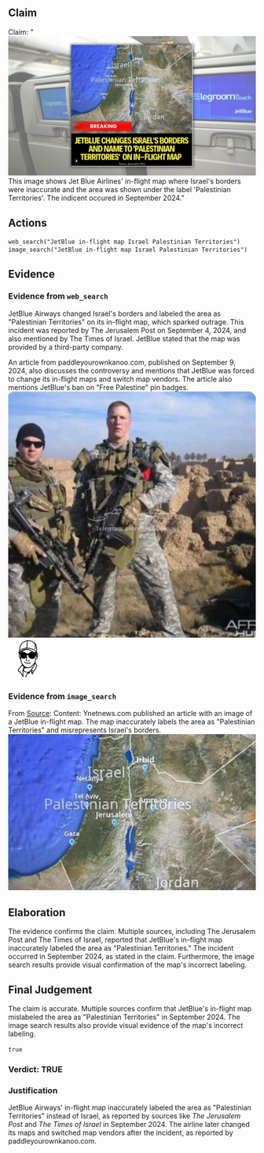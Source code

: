 ## Claim
Claim: "![image 30](media/47.jpg) This image shows Jet Blue Airlines' in-flight map where Israel's borders were inaccurate and the area was shown under the label 'Palestinian Territories'. The indicent occured in September 2024."

## Actions
```
web_search("JetBlue in-flight map Israel Palestinian Territories")
image_search("JetBlue in-flight map Israel Palestinian Territories")
```

## Evidence
### Evidence from `web_search`
JetBlue Airways changed Israel's borders and labeled the area as "Palestinian Territories" on its in-flight map, which sparked outrage. This incident was reported by The Jerusalem Post on September 4, 2024, and also mentioned by The Times of Israel. JetBlue stated that the map was provided by a third-party company.

An article from paddleyourownkanoo.com, published on September 9, 2024, also discusses the controversy and mentions that JetBlue was forced to change its in-flight maps and switch map vendors. The article also mentions JetBlue's ban on "Free Palestine" pin badges.
![image 1](media/0.jpg)
![image 5309](media/2025-08-23_01-35-1755912904-325489.jpg)


### Evidence from `image_search`
From [Source](https://www.ynetnews.com/travel/article/skawilphc): 
Content: Ynetnews.com published an article with an image of a JetBlue in-flight map. The map inaccurately labels the area as "Palestinian Territories" and misrepresents Israel's borders. ![image 13142](media/2025-08-31_15-39-1756654769-009679.jpg)


## Elaboration
The evidence confirms the claim. Multiple sources, including The Jerusalem Post and The Times of Israel, reported that JetBlue's in-flight map inaccurately labeled the area as "Palestinian Territories." The incident occurred in September 2024, as stated in the claim. Furthermore, the image search results provide visual confirmation of the map's incorrect labeling.


## Final Judgement
The claim is accurate. Multiple sources confirm that JetBlue's in-flight map mislabeled the area as "Palestinian Territories" in September 2024. The image search results also provide visual evidence of the map's incorrect labeling.

`true`

### Verdict: TRUE

### Justification
JetBlue Airways' in-flight map inaccurately labeled the area as "Palestinian Territories" instead of Israel, as reported by sources like *The Jerusalem Post* and *The Times of Israel* in September 2024. The airline later changed its maps and switched map vendors after the incident, as reported by paddleyourownkanoo.com.

